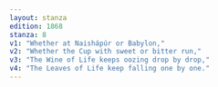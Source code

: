 ```yaml
---
layout: stanza
edition: 1868
stanza: 8
v1: "Whether at Naishápúr or Babylon,"
v2: "Whether the Cup with sweet or bitter run,"
v3: "The Wine of Life keeps oozing drop by drop,"
v4: "The Leaves of Life keep falling one by one."
---
```

